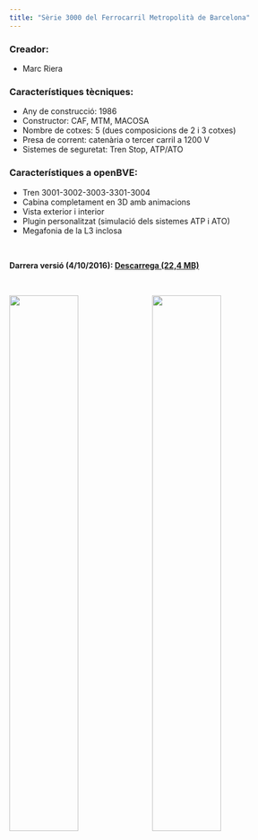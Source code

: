 ```yaml
---
title: "Sèrie 3000 del Ferrocarril Metropolità de Barcelona"
---
```

### Creador:

* Marc Riera

### Característiques tècniques:

* Any de construcció: 1986
* Constructor: CAF, MTM, MACOSA
* Nombre de cotxes: 5 (dues composicions de 2 i 3 cotxes)
* Presa de corrent: catenària o tercer carril a 1200 V
* Sistemes de seguretat: Tren Stop, ATP/ATO

### Característiques a openBVE:

* Tren 3001-3002-3003-3301-3004
* Cabina completament en 3D amb animacions
* Vista exterior i interior
* Plugin personalitzat (simulació dels sistemes ATP i ATO)
* Megafonia de la L3 inclosa

&nbsp;

**Darrera versió (4/10/2016): <a href="https://github.com/MarcRiera/FCMB-3000/releases/download/v1.3/FCMB_3000_v1.3.obp">Descarrega (22,4 MB)</a>**

&nbsp;

<a href="https://bvebarcelona.cat/images/trens/3000/1.png" target="_blank"><img style="float: left; width: 49.5%; margin-right: 0.5%; margin-bottom: 1em;" src="https://bvebarcelona.cat/images/trens/3000/1.png" /></a><a href="https://bvebarcelona.cat/images/trens/3000/2.png" target="_blank"><img style="float: right; width: 49.5%; margin-left: 0.5%; margin-bottom: 1em;" src="https://bvebarcelona.cat/images/trens/3000/2.png" /></a>
